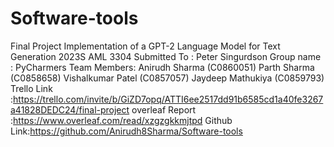# Software-tools
Final Project
Implementation  of a GPT-2 Language Model for Text Generation
2023S AML 3304
Submitted To : Peter Singurdson
Group name : PyCharmers
Team Members:
Anirudh Sharma (C0860051)
Parth Sharma (C0858658)
Vishalkumar Patel (C0857057)
Jaydeep Mathukiya (C0859793)
Trello Link :https://trello.com/invite/b/GiZD7opq/ATTI6ee2517dd91b6585cd1a40fe3267a41828DEDC24/final-project
overleaf Report :https://www.overleaf.com/read/xzgzgkkmjtpd
Github Link:https://github.com/Anirudh8Sharma/Software-tools
